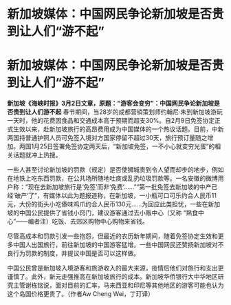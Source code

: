 # 新加坡媒体：中国网民争论新加坡是否贵到让人们“游不起”

# 新加坡媒体：中国网民争论新加坡是否贵到让人们“游不起”

**新加坡《海峡时报》3月2日文章，原题：“游客会变穷”：中国网民争论新加坡是否贵到让人们游不起**
春节期间，当28岁的成都营销策划师约翰尼·朱到新加坡游玩一天时，他的花费因食品和交通成本高于预期而超支30%。自2月9日免签协定正式生效以来，赴新加坡旅行的高昂费用成为中国媒体的一个热议话题。目前，中新两国持普通护照人员可免签入境对方国家停留不超过30天，旅行预订量随之增加。两国1月25日签署免签协定两天后，“新加坡免签，一不小心就变穷光蛋”的相关话题就冲上热搜。

一些人甚至讨论新加坡的罚款（规定）是否使狮城贵到令人望而却步的地步，例如在地铁上吃东西罚款，在公共场所随地吐痰或乱扔垃圾罚款等。一名安徽的微博用户称：“现在去新加坡旅行是‘免签’而非‘免费’……”“第一批免签去新加坡的中产已经‘破产’了”，有媒体以此为题报道称，在新加坡，一小瓶可口可乐约合人民币11元，大份的街头小吃傣味鸡爪约合人民币130元……为回应此类担忧，一些在新加坡的中国公民提供了省钱小窍门，建议游客通过去小贩中心（又称
“熟食中心”——编者注）吃饭、去郊区购物中心购物来省钱。

尽管高成本和罚款引发一些抱怨，但最近的农历新年期间，随着免签协定生效和更多中国人出国旅行，前往新加坡的中国游客猛增。一些中国网民还赞扬新加坡对不良行为罚款的制度，并提议中国是否可以这样做。

中国公民曾是新加坡入境游客和旅游收入的最大来源，疫情后他们对旅行和支出更谨慎了。此外，新元走强推高在新加坡旅行的成本。新加坡华侨银行大中华地区研究主管谢栋铭说，面对目前的汇率，马来西亚和印尼等其他地区的游客可能也认为这个岛国价格更贵了。（作者Aw
Cheng Wei，丁玎译）

